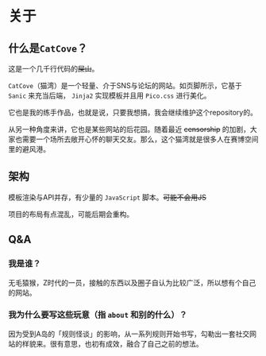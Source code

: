 # 关于

## 什么是`CatCove`？

这是一个几千行代码的~~屎山~~。

`CatCove`（猫湾）是一个轻量、介于SNS与论坛的网站。如页脚所示，它基于 `Sanic` 来充当后端， `Jinja2` 实现模板并且用 `Pico.css` 进行美化。

它也是我的练手作品，也就是说，只要我想搞，我会继续维护这个repository的。

从另一种角度来讲，它也是某些网站的后花园。随着最近  ~~censorship~~ 的加剧，大家也需要一个场所去敞开心怀的聊天交友。那么，这个猫湾就是很多人在赛博空间里的避风港。

## 架构

模板渲染与API并存，有少量的 `JavaScript` 脚本。~~可能不会用JS~~

项目的布局有点混乱，可能后期会重构。

## Q&A

### 我是谁？

无毛猿猴，Z时代的一员，接触的东西以及圈子自认为比较广泛，所以想有个自己的网站。

### 我为什么要写这些玩意（指 `about` 和别的什么）？

因为受到A岛的「规则怪谈」的影响，从一系列规则开始书写，勾勒出一套社交网站的样貌来。很有意思，也初有成效，融合了自己之前的想法。
